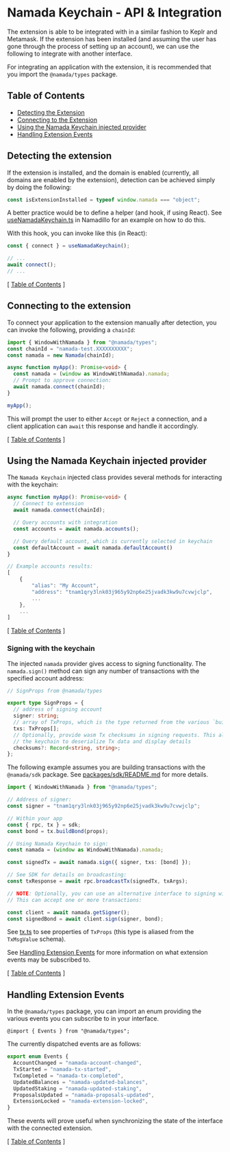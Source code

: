 # Namada Keychain - API & Integration

The extension is able to be integrated with in a similar fashion to Keplr and Metamask. If the extension has been installed (and assuming the user has gone through the process of
setting up an account), we can use the following to integrate with another interface.

For integrating an application with the extension, it is recommended that you import the `@namada/types` package.

## Table of Contents

- [Detecting the Extension](#detecting-the-extension)
- [Connecting to the Extension](#connecting-to-the-extension)
- [Using the Namada Keychain injected provider](#using-the-namada-keychain-injected-provider)
- [Handling Extension Events](#handling-extension-events)

## Detecting the extension

If the extension is installed, and the domain is enabled (currently, all domains are enabled by the extension), detection can be achieved simply by doing the following:

```ts
const isExtensionInstalled = typeof window.namada === "object";
```

A better practice would be to define a helper (and hook, if using React). See [useNamadaKeychain.ts](../../apps/namadillo/src/hooks/useNamadaKeychain.ts) in Namadillo for an example on how to do this.

With this hook, you can invoke like this (in React):

```ts
const { connect } = useNamadaKeychain();

// ...
await connect();
// ...
```

[ [Table of Contents](#table-of-contents) ]

## Connecting to the extension

To connect your application to the extension manually after detection, you can invoke the following, providing a `chainId`:

```ts
import { WindowWithNamada } from "@namada/types";
const chainId = "namada-test.XXXXXXXXXX";
const namada = new Namada(chainId);

async function myApp(): Promise<void> {
  const namada = (window as WindowWithNamada).namada;
  // Prompt to approve connection:
  await namada.connect(chainId);
}

myApp();
```

This will prompt the user to either `Accept` or `Reject` a connection, and a client application can `await` this response and handle it accordingly.

[ [Table of Contents](#table-of-contents) ]

## Using the Namada Keychain injected provider

The `Namada Keychain` injected class provides several methods for interacting with the keychain:

```ts
async function myApp(): Promise<void> {
  // Connect to extension
  await namada.connect(chainId);

  // Query accounts with integration
  const accounts = await namada.accounts();

  // Query default account, which is currently selected in keychain
  const defaultAccount = await namada.defaultAccount()
}

// Example accounts results:
[
    {
        "alias": "My Account",
        "address": "tnam1qry3lnk03j965y92np6e25jvadk3kw9u7cvwjclp",
        ...
    },
    ...
]
```

[ [Table of Contents](#table-of-contents) ]

### Signing with the keychain

The injected `namada` provider gives access to signing functionality. The `namada.sign()` method can sign any number of transactions with the specified account address:

```ts
// SignProps from @namada/types

export type SignProps = {
  // address of signing account
  signer: string;
  // array of TxProps, which is the type returned from the various `build...` functions in the SDK package
  txs: TxProps[];
  // Optionally, provide wasm Tx checksums in signing requests. This allows
  // the keychain to deserialize Tx data and display details
  checksums?: Record<string, string>;
};
```

The following example assumes you are building transactions with the `@namada/sdk` package. See [packages/sdk/README.md](../../packages/sdk/README.md) for more details.

```ts
import { WindowWithNamada } from "@namada/types";

// Address of signer:
const signer = "tnam1qry3lnk03j965y92np6e25jvadk3kw9u7cvwjclp";

// Within your app
const { rpc, tx } = sdk;
const bond = tx.buildBond(props);

// Using Namada Keychain to sign:
const namada = (window as WindowWithNamada).namada;

const signedTx = await namada.sign({ signer, txs: [bond] });

// See SDK for details on broadcasting:
const txResponse = await rpc.broadcastTx(signedTx, txArgs);

// NOTE: Optionally, you can use an alternative interface to signing with the Signer client.
// This can accept one or more transactions:

const client = await namada.getSigner();
const signedBond = await client.sign(signer, bond);
```

See [tx.ts](../../packages/types/src/tx/schema/tx.ts) to see properties of `TxProps` (this type is aliased from the `TxMsgValue` schema).

See [Handling Extension Events](#handling-extension-events) for more information on what extension events may be subscribed to.

[ [Table of Contents](#table-of-contents) ]

## Handling Extension Events

In the `@namada/types` package, you can import an enum providing the various events you can subscribe to in your interface.

```typscript
@import { Events } from "@namada/types";
```

The currently dispatched events are as follows:

```ts
export enum Events {
  AccountChanged = "namada-account-changed",
  TxStarted = "namada-tx-started",
  TxCompleted = "namada-tx-completed",
  UpdatedBalances = "namada-updated-balances",
  UpdatedStaking = "namada-updated-staking",
  ProposalsUpdated = "namada-proposals-updated",
  ExtensionLocked = "namada-extension-locked",
}
```

These events will prove useful when synchronizing the state of the interface with the connected extension.

[ [Table of Contents](#table-of-contents) ]
